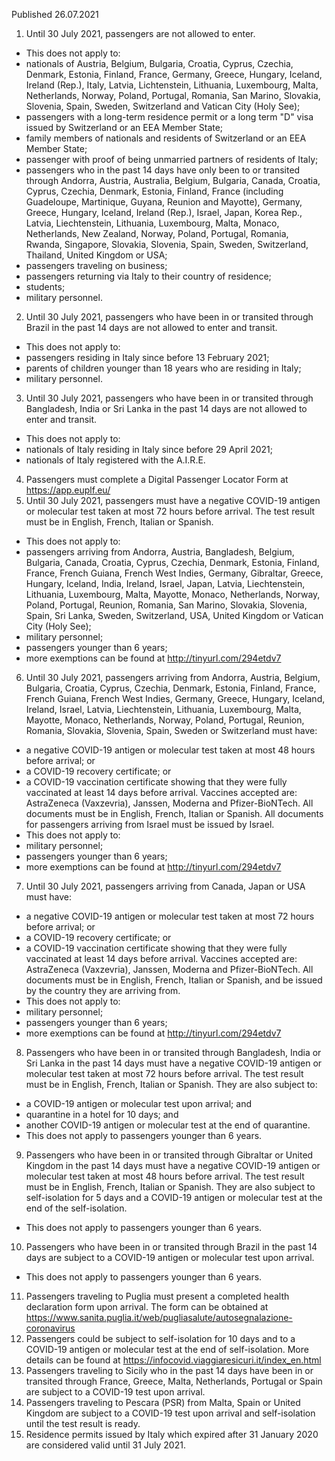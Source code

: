 Published 26.07.2021
1. Until 30 July 2021, passengers are not allowed to enter.
- This does not apply to:
- nationals of Austria, Belgium, Bulgaria, Croatia, Cyprus, Czechia, Denmark, Estonia, Finland, France, Germany, Greece, Hungary, Iceland, Ireland (Rep.), Italy, Latvia, Lichtenstein, Lithuania, Luxembourg, Malta, Netherlands, Norway, Poland, Portugal, Romania, San Marino, Slovakia, Slovenia, Spain, Sweden, Switzerland and Vatican City (Holy See);
- passengers with a long-term residence permit or a long term "D" visa issued by Switzerland or an EEA Member State;
- family members of nationals and residents of Switzerland or an EEA Member State;
- passenger with proof of being unmarried partners of residents of Italy;
- passengers who in the past 14 days have only been to or transited through Andorra, Austria, Australia, Belgium, Bulgaria, Canada, Croatia, Cyprus, Czechia, Denmark, Estonia, Finland, France (including Guadeloupe, Martinique, Guyana, Reunion and Mayotte), Germany, Greece, Hungary, Iceland, Ireland (Rep.), Israel, Japan, Korea Rep., Latvia, Liechtenstein, Lithuania, Luxembourg, Malta, Monaco, Netherlands, New Zealand, Norway, Poland, Portugal, Romania, Rwanda, Singapore, Slovakia, Slovenia, Spain, Sweden, Switzerland, Thailand, United Kingdom or USA;
- passengers traveling on business;
- passengers returning via Italy to their country of residence;
- students;
- military personnel.
2. Until 30 July 2021, passengers who have been in or transited through Brazil in the past 14 days are not allowed to enter and transit.
- This does not apply to:
- passengers residing in Italy since before 13 February 2021;
- parents of children younger than 18 years who are residing in Italy;
- military personnel.
3. Until 30 July 2021, passengers who have been in or transited through Bangladesh, India or Sri Lanka in the past 14 days are not allowed to enter and transit.
- This does not apply to:
- nationals of Italy residing in Italy since before 29 April 2021;
- nationals of Italy registered with the A.I.R.E.
4. Passengers must complete a Digital Passenger Locator Form at <a href="https://app.euplf.eu/">https://app.euplf.eu/</a> 
5. Until 30 July 2021, passengers must have a negative COVID-19 antigen or molecular test taken at most 72 hours before arrival. The test result must be in English, French, Italian or Spanish.
- This does not apply to:
- passengers arriving from Andorra, Austria, Bangladesh, Belgium, Bulgaria, Canada, Croatia, Cyprus, Czechia, Denmark, Estonia, Finland, France, French Guiana, French West Indies, Germany, Gibraltar, Greece, Hungary, Iceland, India, Ireland, Israel, Japan, Latvia, Liechtenstein, Lithuania, Luxembourg, Malta, Mayotte, Monaco, Netherlands, Norway, Poland, Portugal, Reunion, Romania, San Marino, Slovakia, Slovenia, Spain, Sri Lanka, Sweden, Switzerland, USA, United Kingdom or Vatican City (Holy See);
- military personnel;
- passengers younger than 6 years;
- more exemptions can be found at <a href="http://tinyurl.com/294etdv7">http://tinyurl.com/294etdv7</a> 
6. Until 30 July 2021, passengers arriving from Andorra, Austria, Belgium, Bulgaria, Croatia, Cyprus, Czechia, Denmark, Estonia, Finland, France, French Guiana, French West Indies, Germany, Greece, Hungary, Iceland, Ireland, Israel, Latvia, Liechtenstein, Lithuania, Luxembourg, Malta, Mayotte, Monaco, Netherlands, Norway, Poland, Portugal, Reunion, Romania, Slovakia, Slovenia, Spain, Sweden or Switzerland must have:
- a negative COVID-19 antigen or molecular test taken at most 48 hours before arrival; or
- a COVID-19 recovery certificate; or
- a COVID-19 vaccination certificate showing that they were fully vaccinated at least 14 days before arrival. Vaccines accepted are: AstraZeneca (Vaxzevria), Janssen, Moderna and Pfizer-BioNTech.
All documents must be in English, French, Italian or Spanish.
All documents for passengers arriving from Israel must be issued by Israel.
- This does not apply to:
- military personnel;
- passengers younger than 6 years;
- more exemptions can be found at <a href="http://tinyurl.com/294etdv7">http://tinyurl.com/294etdv7</a> 
7. Until 30 July 2021, passengers arriving from Canada, Japan or USA must have:
- a negative COVID-19 antigen or molecular test taken at most 72 hours before arrival; or
- a COVID-19 recovery certificate; or
- a COVID-19 vaccination certificate showing that they were fully vaccinated at least 14 days before arrival. Vaccines accepted are: AstraZeneca (Vaxzevria), Janssen, Moderna and Pfizer-BioNTech.
All documents must be in English, French, Italian or Spanish, and be issued by the country they are arriving from.
- This does not apply to:
- military personnel;
- passengers younger than 6 years;
- more exemptions can be found at <a href="http://tinyurl.com/294etdv7">http://tinyurl.com/294etdv7</a> 
8. Passengers who have been in or transited through Bangladesh, India or Sri Lanka in the past 14 days must have a negative COVID-19 antigen or molecular test taken at most 72 hours before arrival. The test result must be in English, French, Italian or Spanish. They are also subject to:
- a COVID-19 antigen or molecular test upon arrival; and
- quarantine in a hotel for 10 days; and
- another COVID-19 antigen or molecular test at the end of quarantine.
- This does not apply to passengers younger than 6 years.
9. Passengers who have been in or transited through Gibraltar or United Kingdom in the past 14 days must have a negative COVID-19 antigen or molecular test taken at most 48 hours before arrival. The test result must be in English, French, Italian or Spanish. They are also subject to self-isolation for 5 days and a COVID-19 antigen or molecular test at the end of the self-isolation.
- This does not apply to passengers younger than 6 years.
10. Passengers who have been in or transited through Brazil in the past 14 days are subject to a COVID-19 antigen or molecular test upon arrival.
- This does not apply to passengers younger than 6 years.
11. Passengers traveling to Puglia must present a completed health declaration form upon arrival. The form can be obtained at <a href="https://www.sanita.puglia.it/web/pugliasalute/autosegnalazione-coronavirus">https://www.sanita.puglia.it/web/pugliasalute/autosegnalazione-coronavirus</a> 
12. Passengers could be subject to self-isolation for 10 days and to a COVID-19 antigen or molecular test at the end of self-isolation. More details can be found at <a href="https://infocovid.viaggiaresicuri.it/index_en.html">https://infocovid.viaggiaresicuri.it/index_en.html</a> 
13. Passengers traveling to Sicily who in the past 14 days have been in or transited through France, Greece, Malta, Netherlands, Portugal or Spain are subject to a COVID-19 test upon arrival.
14. Passengers traveling to Pescara (PSR) from Malta, Spain or United Kingdom are subject to a COVID-19 test upon arrival and self-isolation until the test result is ready.
15. Residence permits issued by Italy which expired after 31 January 2020 are considered valid until 31 July 2021.

